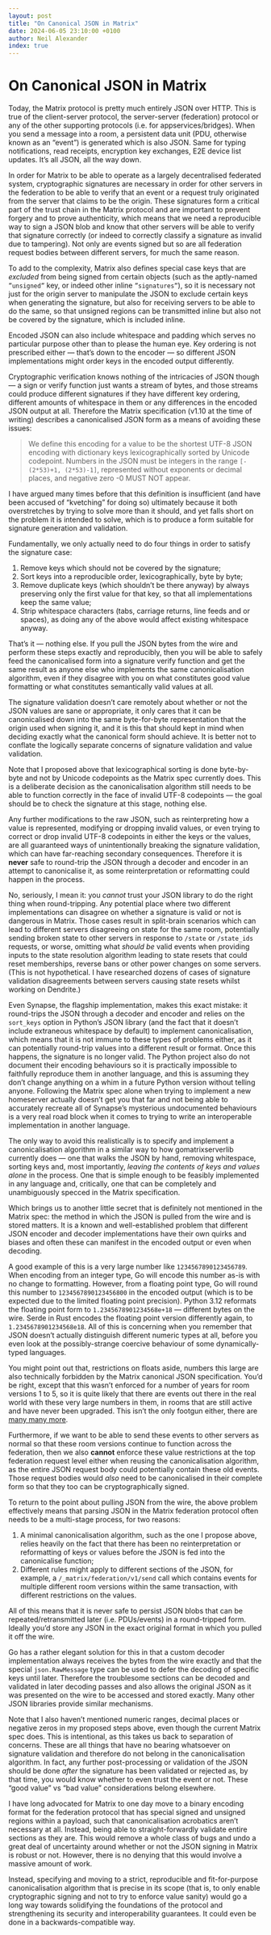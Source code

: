 ```yaml
---
layout: post
title: "On Canonical JSON in Matrix"
date: 2024-06-05 23:10:00 +0100
author: Neil Alexander
index: true
---
```


# On Canonical JSON in Matrix

Today, the Matrix protocol is pretty much entirely JSON over HTTP. This is true of the client-server protocol, the server-server (federation) protocol or any of the other supporting protocols (i.e. for appservices/bridges). When you send a message into a room, a persistent data unit (PDU, otherwise known as an “event”) is generated which is also JSON. Same for typing notifications, read receipts, encryption key exchanges, E2E device list updates. It’s all JSON, all the way down.

In order for Matrix to be able to operate as a largely decentralised federated system, cryptographic signatures are necessary in order for other servers in the federation to be able to verify that an event or a request truly originated from the server that claims to be the origin. These signatures form a critical part of the trust chain in the Matrix protocol and are important to prevent forgery and to prove authenticity, which means that we need a reproducible way to sign a JSON blob and know that other servers will be able to verify that signature correctly (or indeed to correctly classify a signature as invalid due to tampering). Not only are events signed but so are all federation request bodies between different servers, for much the same reason. 

To add to the complexity, Matrix also defines special case keys that are *excluded* from being signed from certain objects (such as the aptly-named `”unsigned”` key, or indeed other inline `”signatures”`), so it is necessary not just for the origin server to manipulate the JSON to exclude certain keys when generating the signature, but also for receiving servers to be able to do the same, so that unsigned regions can be transmitted inline but also not be covered by the signature, which is included inline.

Encoded JSON can also include whitespace and padding which serves no particular purpose other than to please the human eye. Key ordering is not prescribed either — that’s down to the encoder — so different JSON implementations might order keys in the encoded output differently. 

Cryptographic verification knows nothing of the intricacies of JSON though — a sign or verify function just wants a stream of bytes, and those streams could produce different signatures if they have different key ordering, different amounts of whitespace in them or any differences in the encoded JSON output at all. Therefore the Matrix specification (v1.10 at the time of writing) describes a canonicalised JSON form as a means of avoiding these issues:

> We define this encoding for a value to be the shortest UTF-8 JSON encoding with dictionary keys lexicographically sorted by Unicode codepoint. Numbers in the JSON must be integers in the range `[-(2*53)+1, (2*53)-1]`, represented without exponents or decimal places, and negative zero -0 MUST NOT appear.

I have argued many times before that this definition is insufficient (and have been accused of “kvetching” for doing so) ultimately because it both overstretches by trying to solve more than it should, and yet falls short on the problem it is intended to solve, which is to produce a form suitable for signature generation and validation. 

Fundamentally, we only actually need to do four things in order to satisfy the signature case:

1. Remove keys which should not be covered by the signature;
2. Sort keys into a reproducible order, lexicographically, byte by byte;
3. Remove duplicate keys (which shouldn’t be there anyway) by always preserving only the first value for that key, so that all implementations keep the same value;
4. Strip whitespace characters (tabs, carriage returns, line feeds and or spaces), as doing any of the above would affect existing whitespace anyway.

That’s it — nothing else. If you pull the JSON bytes from the wire and perform these steps exactly and reproducibly, then you will be able to safely feed the canonicalised form into a signature verify function and get the same result as anyone else who implements the same canonicalisation algorithm, even if they disagree with you on what constitutes good value formatting or what constitutes semantically valid values at all. 

The signature validation doesn’t care remotely about whether or not the JSON values are sane or appropriate, it only cares that it can be canonicalised down into the same byte-for-byte representation that the origin used when signing it, and it is this that should kept in mind when deciding exactly what the canonical form should achieve. It is better not to conflate the logically separate concerns of signature validation and value validation.

Note that I proposed above that lexicographical sorting is done byte-by-byte and not by Unicode codepoints as the Matrix spec currently does. This is a deliberate decision as the canonicalisation algorithm still needs to be able to function correctly in the face of invalid UTF-8 codepoints — the goal should be to check the signature at this stage, nothing else. 

Any further modifications to the raw JSON, such as reinterpreting how a value is represented, modifying or dropping invalid values, or even trying to correct or drop invalid UTF-8 codepoints in either the keys or the values, are all guaranteed ways of unintentionally breaking the signature validation, which can have far-reaching secondary consequences. Therefore it is **never** safe to round-trip the JSON through a decoder and encoder in an attempt to canonicalise it, as some reinterpretation or reformatting could happen in the process. 

No, seriously, I mean it: you *cannot* trust your JSON library to do the right thing when round-tripping. Any potential place where two different implementations can disagree on whether a signature is valid or not is dangerous in Matrix. Those cases result in split-brain scenarios which can lead to different servers disagreeing on state for the same room, potentially sending broken state to other servers in response to `/state` or `/state_ids` requests, or worse, omitting what *should be* valid events when providing inputs to the state resolution algorithm leading to state resets that could reset memberships, reverse bans or other power changes on some servers. (This is not hypothetical. I have researched dozens of cases of signature validation disagreements between servers causing state resets whilst working on Dendrite.)

Even Synapse, the flagship implementation, makes this exact mistake: it round-trips the JSON through a decoder and encoder and relies on the `sort_keys` option in Python’s JSON library (and the fact that it doesn’t include extraneous whitespace by default) to implement canonicalisation, which means that it is not immune to these types of problems either, as it can potentially round-trip values into a different result or format. Once this happens, the signature is no longer valid. The Python project also do not document their encoding behaviours so it is practically impossible to faithfully reproduce them in another language, and this is assuming they don’t change anything on a whim in a future Python version without telling anyone. Following the Matrix spec alone when trying to implement a new homeserver actually doesn’t get you that far and not being able to accurately recreate all of Synapse’s mysterious undocumented behaviours is a very real road block when it comes to trying to write an interoperable implementation in another language. 

The only way to avoid this realistically is to specify and implement a canonicalisation algorithm in a similar way to how gomatrixserverlib currently does — one that walks the JSON by hand, removing whitespace, sorting keys and, most importantly, *leaving the contents of keys and values alone* in the process. One that is simple enough to be feasibly implemented in any language and, critically, one that can be completely and unambiguously specced in the Matrix specification.

Which brings us to another little secret that is definitely not mentioned in the Matrix spec: the method in which the JSON is pulled from the wire and is stored matters. It is a known and well-established problem that different JSON encoder and decoder implementations have their own quirks and biases and often these can manifest in the encoded output or even when decoding. 

A good example of this is a very large number like `1234567890123456789`. When encoding from an integer type, Go will encode this number as-is with no change to formatting. However, from a floating point type, Go will round this number to `1234567890123456800` in the encoded output (which is to be expected due to the limited floating point precision). Python 3.12 reformats the floating point form to `1.2345678901234568e+18` — different bytes on the wire. Serde in Rust encodes the floating point version differently again, to `1.2345678901234568e18`. All of this is concerning when you remember that JSON doesn’t actually distinguish different numeric types at all, before you even look at the possibly-strange coercive behaviour of some dynamically-typed languages.

You might point out that, restrictions on floats aside, numbers this large are also technically forbidden by the Matrix canonical JSON specification. You’d be right, except that this wasn’t enforced for a number of years for room versions 1 to 5, so it is quite likely that there are events out there in the real world with these very large numbers in them, in rooms that are still active and have never been upgraded. This isn’t the only footgun either, there are [many many more]( http://seriot.ch/json/parsing.html).

Furthermore, if we want to be able to send these events to other servers as normal so that these room versions continue to function across the federation, then we also **cannot** enforce these value restrictions at the top federation request level either when reusing the canonicalisation algorithm, as the entire JSON request body could potentially contain these old events. Those request bodies would *also* need to be canonicalised in their complete form so that they too can be cryptographically signed. 

To return to the point about pulling JSON from the wire, the above problem effectively means that parsing JSON in the Matrix federation protocol often needs to be a multi-stage process, for two reasons:

1. A minimal canonicalisation algorithm, such as the one I propose above, relies heavily on the fact that there has been no reinterpretation or reformatting of keys or values before the JSON is fed into the canonicalise function;
2. Different rules might apply to different sections of the JSON, for example, a `/_matrix/federation/v1/send` call which contains events for multiple different room versions within the same transaction, with different restrictions on the values.

All of this means that it is never safe to persist JSON blobs that can be repeated/retransmitted later (i.e. PDUs/events) in a round-tripped form. Ideally you’d store any JSON in the exact original format in which you pulled it off the wire.

Go has a rather elegant solution for this in that a custom decoder implementation always receives the bytes from the wire exactly and that the special `json.RawMessage` type can be used to defer the decoding of specific keys until later. Therefore the troublesome sections can be decoded and validated in later decoding passes and also allows the original JSON as it was presented on the wire to be accessed and stored exactly. Many other JSON libraries provide similar mechanisms.

Note that I also haven’t mentioned numeric ranges, decimal places or negative zeros in my proposed steps above, even though the current Matrix spec does. This is intentional, as this takes us back to separation of concerns. These are all things that have no bearing whatsoever on signature validation and therefore do not belong in the canonicalisation algorithm. In fact, any further post-processing or validation of the JSON should be done *after* the signature has been validated or rejected as, by that time, you would know whether to even trust the event or not. These “good value” vs “bad value” considerations belong elsewhere.

I have long advocated for Matrix to one day move to a binary encoding format for the federation protocol that has special signed and unsigned regions within a payload, such that canonicalisation acrobatics aren’t necessary at all. Instead, being able to straight-forwardly validate entire sections as they are. This would remove a whole class of bugs and undo a great deal of uncertainty around whether or not the JSON signing in Matrix is robust or not. However, there is no denying that this would involve a massive amount of work.

Instead, specifying and moving to a strict, reproducible and fit-for-purpose canonicalisation algorithm that is precise in its scope (that is, to only enable cryptographic signing and not to try to enforce value sanity) would go a long way towards solidifying the foundations of the protocol and strengthening its security and interoperability guarantees. It could even be done in a backwards-compatible way.
